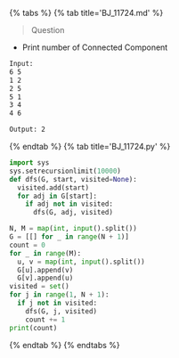 {% tabs %}
{% tab title='BJ_11724.md' %}

> Question

* Print number of Connected Component

```txt
Input:
6 5
1 2
2 5
5 1
3 4
4 6

Output: 2
```

{% endtab %}
{% tab title='BJ_11724.py' %}

```py
import sys
sys.setrecursionlimit(10000)
def dfs(G, start, visited=None):
  visited.add(start)
  for adj in G[start]:
    if adj not in visited:
      dfs(G, adj, visited)

N, M = map(int, input().split())
G = [[] for _ in range(N + 1)]
count = 0
for _ in range(M):
  u, v = map(int, input().split())
  G[u].append(v)
  G[v].append(u)
visited = set()
for j in range(1, N + 1):
  if j not in visited:
    dfs(G, j, visited)
    count += 1
print(count)
```

{% endtab %}
{% endtabs %}
